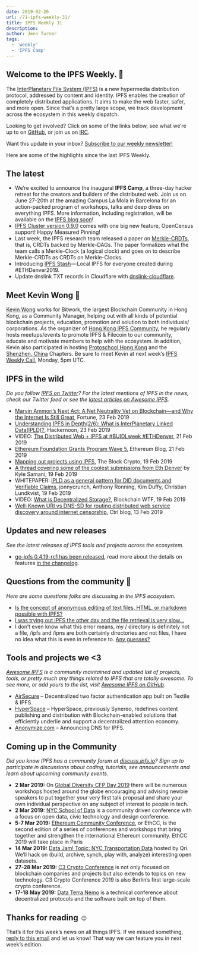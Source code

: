 ```yaml
---
date: 2019-02-26
url: /71-ipfs-weekly-31/
title: IPFS Weekly 31
description:
author: Jenn Turner
tags:
  - 'weekly'
  - 'IPFS Camp'
---
```


## Welcome to the IPFS Weekly. 👋

The [InterPlanetary File System (IPFS)](https://ipfs.io/) is a new hypermedia distribution protocol, addressed by content and identity. IPFS enables the creation of completely distributed applications. It aims to make the web faster, safer, and more open. Since that’s a pretty large scope, we track development across the ecosystem in this weekly dispatch.

Looking to get involved? Click on some of the links below, see what we’re up to on [GitHub](https://github.com/ipfs), or join us on [IRC](https://riot.im/app/#/room/#ipfs:matrix.org).

Want this update in your inbox? [Subscribe to our weekly newsletter!](http://eepurl.com/gL2Pi5)

Here are some of the highlights since the last IPFS Weekly.

## The latest

- We’re excited to announce the inaugural **IPFS Camp**, a three-day hacker retreat for the creators and builders of the distributed web. Join us on June 27-20th at the amazing Campus La Mola in Barcelona for an action-packed program of workshops, talks and deep dives on everything IPFS. More information, including registration, will be available on the [IPFS blog soon](https://blog.ipfs.io/)!
- [IPFS Cluster version 0.9.0](https://cluster.ipfs.io/news/0.9.0_release/) comes with one big new feature, OpenCensus support! Happy Measured Pinning!
- Last week, the IPFS research team released a paper on [Merkle-CRDTs](https://github.com/ipfs/research-CRDT/issues/45), that is, CRDTs backed by Merkle-DAGs. The paper formalizes what the team calls a Merkle-Clock (a logical clock) and goes on to describe Merkle-CRDTs as CRDTs on Merkle-Clocks.
- Introducing [IPFS Stash](https://medium.com/twos-complement/ipfs-stash-local-ipfs-for-everyone-ethdenver2019-b5b45ae0d5c9) — Local IPFS for everyone created during #ETHDenver2019.
- Update dnslink TXT records in Cloudflare with [dnslink-cloudflare](https://github.com/ipfs-shipyard/dnslink-cloudflare).

## Meet Kevin Wong 👋

[Kevin Wong](https://twitter.com/kk3wong) works for Bitwork, the largest Blockchain Community in Hong Kong, as a Community Manager, helping out with all kinds of potential blockchain projects, education, promotion and solution to both individuals/ corporations. As the organizer of [Hong Kong IPFS Community](https://www.meetup.com/Hong-Kong-IPFS-Meetup/), he regularly hosts meetups/events to promote IPFS & Filecoin to our community, educate and motivate members to help with the ecosystem. In addition, Kevin also participated in hosting [Protoschool Hong Kong](https://github.com/protoschool/hong-kong) and the [Shenzhen, China](https://github.com/protoschool/shenzhen) Chapters. Be sure to meet Kevin at next week’s [IPFS Weekly Call](https://github.com/ipfs/team-mgmt#-ipfs-weekly-call--formerly-known-as-ipfs-all-hands-call), Monday, 5pm UTC.

## IPFS in the wild

_Do you follow [IPFS on Twitter](https://twitter.com/IPFSbot)? For the latest mentions of IPFS in the news, check our Twitter feed or see the [latest articles on Awesome IPFS](https://awesome.ipfs.io/categories/articles/)._

- [Marvin Ammori’s Next Act: A Net Neutrality Vet on Blockchain—and Why the Internet Is Still Great](http://fortune.com/2019/02/23/marvin-ammori-blockchain-net-neutrality/), Fortune, 23 Feb 2019
- [Understanding IPFS in Depth(2/6): What is InterPlanetary Linked Data(IPLD)?](https://hackernoon.com/understanding-ipfs-in-depth-2-6-what-is-interplanetary-linked-data-ipld-c8c01551517b), Hackernoon, 23 Feb 2019
- VIDEO: [The Distributed Web + IPFS at #BUIDLweek #ETHDenver](https://www.youtube.com/watch?v=JKcHmloxpLw), 21 Feb 2019
- [Ethereum Foundation Grants Program Wave 5](https://blog.ethereum.org/2019/02/21/ethereum-foundation-grants-program-wave-5/), Ethereum Blog, 21 Feb 2019
- [Mapping out projects using IPFS](https://www.theblockcrypto.com/2019/02/19/mapping-out-projects-using-ipfs/), The Block Crypto, 19 Feb 2019
- [A thread covering some of the coolest submissions from Eth Denver](https://twitter.com/KyleSamani/status/1097937605533069319) by Kyle Samani, 19 Feb 2019
- WHITEPAPER: [IPLD as a general pattern for DID documents and Verifiable Claims](https://github.com/WebOfTrustInfo/rwot7-toronto/blob/master/final-documents/ipld-did.md), jonnycrunch, Anthony Ronning, Kim Duffy, Christian Lundkvist, 19 Feb 2019
- VIDEO: [What is Decentralized Storage?](https://www.youtube.com/watch?v=I5M8bXQR9uA), Blockchain WTF, 19 Feb 2019
- [Well-Known URI vs DNS-SD for routing distributed web service discovery around internet censorship](https://www.ctrl.blog/entry/wellknown-vs-dnssd-for-dweb), Ctrl blog, 13 Feb 2019

## Updates and new releases

_See the latest releases of IPFS tools and projects across the ecosystem._

- [go-ipfs 0.4.19-rc1 has been released](https://dist.ipfs.io/go-ipfs/v0.4.19-rc1), read more about the details on features [in the changelog](https://github.com/ipfs/go-ipfs/blob/master/CHANGELOG.md#0419-2018-02-14-unreleased).

## Questions from the community 🤔

_Here are some questions folks are discussing in the IPFS ecosystem._

- [Is the concept of anonymous editing of text files, HTML, or markdown possible with IPFS?](https://www.reddit.com/r/ipfs/comments/au2lpx/is_an_editable_wiki_hosted_on_ipfs_possible/)
- [I was trying out IPFS the other day and the file retrieval is very slow...](https://discuss.ipfs.io/t/ipfs-gateway-very-slow/4928)
- I don’t even know what this error means, my / directory is definitely not a file, /ipfs and /ipns are both certainly directories and not files, I have no idea what this is even in reference to. [Any guesses?](https://discuss.ipfs.io/t/error-root-cant-be-a-file-when-trying-to-mount/3912)

## Tools and projects we <3

_[Awesome IPFS](https://awesome.ipfs.io/) is a community maintained and updated list of projects, tools, or pretty much any things related to IPFS that are totally awesome. To see more, or add yours to the list, visit [Awesome IPFS on GitHub](https://github.com/ipfs/awesome-ipfs)._

- [AirSecure](https://github.com/airsecure/airsecure) – Decentralized two factor authentication app built on Textile & IPFS.
- [HyperSpace](https://site.hyperspace.app/) – HyperSpace, previously Synereo, redefines content publishing and distribution with Blockchain-enabled solutions that efficiently underlie and support a decentralized attention economy.
- [Anonymize.com](https://anonymize.com/) – Announcing DNS for IPFS.

## Coming up in the Community

_Did you know IPFS has a community forum at [discuss.ipfs.io](https://discuss.ipfs.io/)? Sign up to participate in discussions about coding, tutorials, see announcements and learn about upcoming community events._

- **2 Mar 2019:** On [Global Diversity CFP Day 2019](https://www.globaldiversitycfpday.com/) there will be numerous workshops hosted around the globe encouraging and advising newbie speakers to put together your very first talk proposal and share your own individual perspective on any subject of interest to people in tech.
- **2 Mar 2019:** [NYC School of Data](https://schoolofdata.nyc/) is a community driven conference with a focus on open data, civic technology and design conference.
- **5-7 Mar 2019:** [Ethereum Community Conference](https://ethcc.io/), or EthCC, is the second edition of a series of conferences and workshops that bring together and strengthen the international Ethereum community. EthCC 2019 will take place in Paris
- **14 Mar 2019:** [Data Jam! Topic: NYC Transportation Data](https://www.meetup.com/Qri-Data-Jam/events/259095254/) hosted by Qri. We’ll hack on (build, archive, synch, play with, analyze) interesting open datasets.
- **27-28 Mar 2019:** [C3 Crypto Conference](https://crypto-conference.com/) is not only focused on blockchain companies and projects but also extends to topics on new technology. C3 Crypto Conference 2019 is also Berlin’s first large-scale crypto conference.
- **17-18 May 2019:** [Data Terra Nemo](https://dtn.is/) is a technical conference about decentralized protocols and the software built on top of them.

## Thanks for reading ☺️

That’s it for this week’s news on all things IPFS. If we missed something, [reply to this email](mailto:newsletter@ipfs.io) and let us know! That way we can feature you in next week’s edition.
